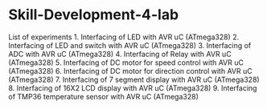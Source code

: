 # Skill-Development-4-lab
List of experiments
    1. Interfacing of LED with AVR uC (ATmega328)
    2. Interfacing of LED and switch with AVR uC (ATmega328)
    3. Interfacing of ADC with AVR uC (ATmega328)
    4. Interfacing of Relay with AVR uC (ATmega328)
    5. Interfacing of DC motor for speed control with AVR uC (ATmega328)
    6. Interfacing of DC motor for direction control with AVR uC (ATmega328)
    7. Interfacing of 7 segment display with AVR uC (ATmega328)
    8. Interfacing of 16X2 LCD display with AVR uC (ATmega328)
    9. Interfacing of TMP36 temperature sensor with AVR uC (ATmega328)
   
